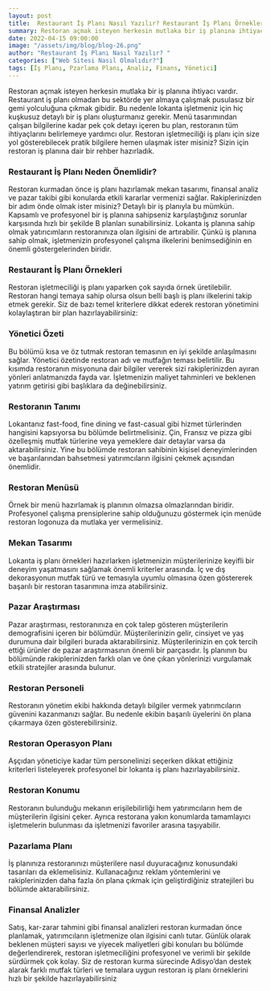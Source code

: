 ```yaml
---
layout: post
title:  Restaurant İş Planı Nasıl Yazılır? Restaurant İş Planı Örnekleri
summary: Restoran açmak isteyen herkesin mutlaka bir iş planına ihtiyacı vardır.
date: 2022-04-15 09:00:00
image: "/assets/img/blog/blog-26.png"
author: "Restaurant İş Planı Nasıl Yazılır? "
categories: ["Web Sitesi Nasıl Olmalıdır?"]
tags: [İş Planı, Pzarlama Planı, Analiz, Finans, Yönetici]
---
```

Restoran açmak isteyen herkesin mutlaka bir iş planına ihtiyacı vardır. Restaurant iş planı olmadan bu sektörde yer almaya çalışmak pusulasız bir gemi yolculuğuna çıkmak gibidir. Bu nedenle lokanta işletmeniz için hiç kuşkusuz detaylı bir iş planı oluşturmanız gerekir. Menü tasarımından çalışan bilgilerine kadar pek çok detayı içeren bu plan, restoranın tüm ihtiyaçlarını belirlemeye yardımcı olur. Restoran işletmeciliği iş planı için size yol gösterebilecek pratik bilgilere hemen ulaşmak ister misiniz? Sizin için restoran iş planına dair bir rehber hazırladık.


### Restaurant İş Planı Neden Önemlidir?

Restoran kurmadan önce iş planı hazırlamak mekan tasarımı, finansal analiz ve pazar takibi gibi konularda etkili kararlar vermenizi sağlar. Rakiplerinizden bir adım önde olmak ister misiniz? Detaylı bir iş planıyla bu mümkün. Kapsamlı ve profesyonel bir iş planına sahipseniz karşılaştığınız sorunlar karşısında hızlı bir şekilde B planları sunabilirsiniz. Lokanta iş planına sahip olmak yatırıcımların restoranınıza olan ilgisini de artırabilir. Çünkü iş planına sahip olmak, işletmenizin profesyonel çalışma ilkelerini benimsediğinin en önemli göstergelerinden biridir.

### Restaurant İş Planı Örnekleri

Restoran işletmeciliği iş planı yaparken çok sayıda örnek üretilebilir. Restoran hangi temaya sahip olursa olsun belli başlı iş planı ilkelerini takip etmek gerekir. Siz de bazı temel kriterlere dikkat ederek restoran yönetimini kolaylaştıran bir plan hazırlayabilirsiniz:

### Yönetici Özeti

Bu bölümü kısa ve öz tutmak restoran temasının en iyi şekilde anlaşılmasını sağlar. Yönetici özetinde restoran adı ve mutfağın teması belirtilir. Bu kısımda restoranın misyonuna dair bilgiler vererek sizi rakiplerinizden ayıran yönleri anlatmanızda fayda var. İşletmenizin maliyet tahminleri ve beklenen yatırım getirisi gibi başlıklara da değinebilirsiniz.

### Restoranın Tanımı

Lokantanız fast-food, fine dining ve fast-casual gibi hizmet türlerinden hangisini kapsıyorsa bu bölümde belirtmelisiniz. Çin, Fransız ve pizza gibi özelleşmiş mutfak türlerine veya yemeklere dair detaylar varsa da aktarabilirsiniz. Yine bu bölümde restoran sahibinin kişisel deneyimlerinden ve başarılarından bahsetmesi yatırımcıların ilgisini çekmek açısından önemlidir.

### Restoran Menüsü

Örnek bir menü hazırlamak iş planının olmazsa olmazlarından biridir. Profesyonel çalışma prensiplerine sahip olduğunuzu göstermek için menüde restoran logonuza da mutlaka yer vermelisiniz.

### Mekan Tasarımı

Lokanta iş planı örnekleri hazırlarken işletmenizin müşterilerinize keyifli bir deneyim yaşatmasını sağlamak önemli kriterler arasında. İç ve dış dekorasyonun mutfak türü ve temasıyla uyumlu olmasına özen göstererek başarılı bir restoran tasarımına imza atabilirsiniz.

### Pazar Araştırması

Pazar araştırması, restoranınıza en çok talep gösteren müşterilerin demografisini içeren bir bölümdür. Müşterilerinizin gelir, cinsiyet ve yaş durumuna dair bilgileri burada aktarabilirsiniz. Müşterilerinizin en çok tercih ettiği ürünler de pazar araştırmasının önemli bir parçasıdır. İş planının bu bölümünde rakiplerinizden farklı olan ve öne çıkan yönlerinizi vurgulamak etkili stratejiler arasında bulunur.

### Restoran Personeli

Restoranın yönetim ekibi hakkında detaylı bilgiler vermek yatırımcıların güvenini kazanmanızı sağlar. Bu nedenle ekibin başarılı üyelerini ön plana çıkarmaya özen gösterebilirsiniz.

### Restoran Operasyon Planı

Aşçıdan yöneticiye kadar tüm personelinizi seçerken dikkat ettiğiniz kriterleri listeleyerek profesyonel bir lokanta iş planı hazırlayabilirsiniz.

### Restoran Konumu

Restoranın bulunduğu mekanın erişilebilirliği hem yatırımcıların hem de müşterilerin ilgisini çeker. Ayrıca restorana yakın konumlarda tamamlayıcı işletmelerin bulunması da işletmenizi favoriler arasına taşıyabilir.

### Pazarlama Planı

İş planınıza restoranınızı müşterilere nasıl duyuracağınız konusundaki tasarıları da eklemelisiniz. Kullanacağınız reklam yöntemlerini ve rakiplerinizden daha fazla ön plana çıkmak için geliştirdiğiniz stratejileri bu bölümde aktarabilirsiniz.

### Finansal Analizler

Satış, kar-zarar tahmini gibi finansal analizleri restoran kurmadan önce planlamak, yatırımcıların işletmenize olan ilgisini canlı tutar. Günlük olarak beklenen müşteri sayısı ve yiyecek maliyetleri gibi konuları bu bölümde değerlendirerek, restoran işletmeciliğini profesyonel ve verimli bir şekilde sürdürmek çok kolay. Siz de restoran kurma sürecinde Adisyo’dan destek alarak farklı mutfak türleri ve temalara uygun restoran iş planı örneklerini hızlı bir şekilde hazırlayabilirsiniz